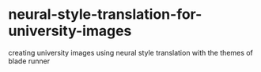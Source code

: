 # neural-style-translation-for-university-images
creating university images using neural style translation  with the themes of blade runner
